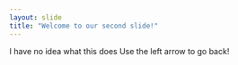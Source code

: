 ```yaml
---
layout: slide
title: "Welcome to our second slide!"
---
```

I have no idea what this does
Use the left arrow to go back!
